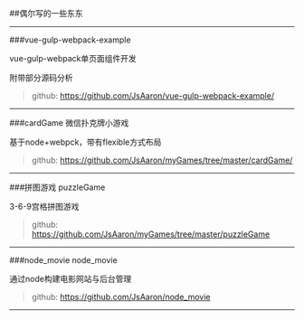 
##偶尔写的一些东东

****

###vue-gulp-webpack-example

vue-gulp-webpack单页面组件开发<p />
附带部分源码分析
>github: <https://github.com/JsAaron/vue-gulp-webpack-example/>
****

###cardGame
微信扑克牌小游戏<p />
基于node+webpck，带有flexible方式布局
>github: <https://github.com/JsAaron/myGames/tree/master/cardGame/>
****

###拼图游戏
puzzleGame<p />
3-6-9宫格拼图游戏
>github: <https://github.com/JsAaron/myGames/tree/master/puzzleGame>
****

###node_movie
node_movie<p />
通过node构建电影网站与后台管理
>github: <https://github.com/JsAaron/node_movie>
****

